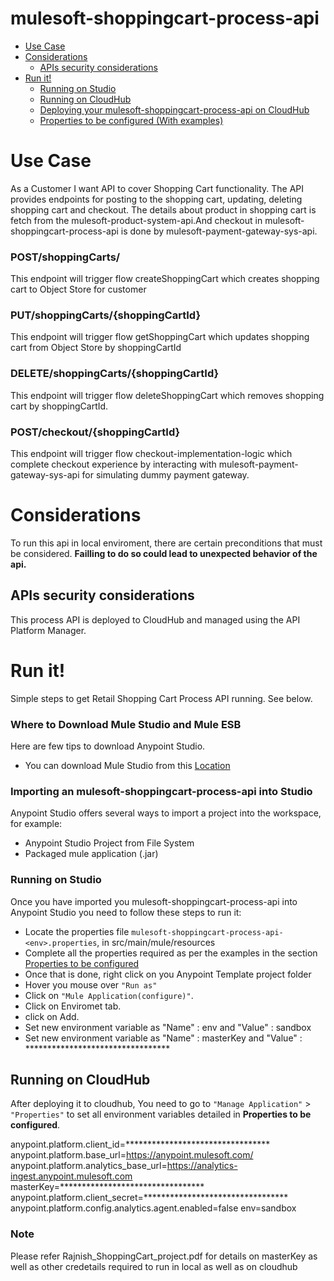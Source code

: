 # mulesoft-shoppingcart-process-api

+ [Use Case](#usecase)
+ [Considerations](#considerations)
	* [APIs security considerations](#apissecurityconsiderations)
+ [Run it!](#runit)
	* [Running on Studio](#runonstudio)
	* [Running on CloudHub](#runoncloudhub)
	* [Deploying your mulesoft-shoppingcart-process-api on CloudHub](#deployingyourmulesoft-shoppingcart-process-apioncloudhub)
	* [Properties to be configured (With examples)](#propertiestobeconfigured)


# Use Case <a name="usecase"/>

As a Customer I want API to cover Shopping Cart functionality. 
The API provides endpoints for posting to the shopping cart, updating, deleting shopping cart and checkout. The details about product in shopping cart is fetch from the mulesoft-product-system-api.And checkout in mulesoft-shoppingcart-process-api is done by mulesoft-payment-gateway-sys-api.

### POST/shoppingCarts/
This endpoint will trigger flow createShoppingCart which creates shopping cart to Object Store for customer 


### PUT/shoppingCarts/{shoppingCartId}
This endpoint will trigger flow getShoppingCart which updates shopping cart from Object Store by shoppingCartId 

### DELETE/shoppingCarts/{shoppingCartId}
This endpoint will trigger flow deleteShoppingCart which removes shopping cart by shoppingCartId.

### POST/checkout/{shoppingCartId}
This endpoint will trigger flow checkout-implementation-logic which complete checkout experience by interacting with mulesoft-payment-gateway-sys-api for simulating dummy payment gateway.  

# Considerations <a name="considerations"/>

To run this api in local enviroment, there are certain preconditions that must be considered. **Failling to do so could lead to unexpected behavior of the api.**

## APIs security considerations <a name="apissecurityconsiderations"/>
This process API is  deployed to CloudHub and managed using the API Platform Manager.
   

# Run it! <a name="runit"/>
Simple steps to get Retail Shopping Cart Process API running.
See below.


### Where to Download Mule Studio and Mule ESB
Here are few tips to download Anypoint Studio.

+ You can download Mule Studio from this [Location](https://www.mulesoft.com/lp/dl/studio)


### Importing an mulesoft-shoppingcart-process-api into Studio
Anypoint Studio offers several ways to import a project into the workspace, for example: 

+ Anypoint Studio Project from File System
+ Packaged mule application (.jar)


### Running on Studio <a name="runonstudio"/>
Once you have imported you mulesoft-shoppingcart-process-api into Anypoint Studio you need to follow these steps to run it:

+ Locate the properties file `mulesoft-shoppingcart-process-api-<env>.properties`, in src/main/mule/resources
+ Complete all the properties required as per the examples in the section [Properties to be configured](#propertiestobeconfigured)
+ Once that is done, right click on you Anypoint Template project folder 
+ Hover you mouse over `"Run as"`
+ Click on  `"Mule Application(configure)"`.
+ Click on Enviromet tab.
+ click on Add.
+ Set new environment variable as "Name" : env and "Value" : sandbox
+ Set new environment variable as "Name" : masterKey and "Value" : *********************************


## Running on CloudHub <a name="runoncloudhub"/>
After deploying it to cloudhub, You need to go to `"Manage Application"` > `"Properties"` to set all environment variables detailed in **Properties to be configured**.

anypoint.platform.client_id=*********************************
anypoint.platform.base_url=https://anypoint.mulesoft.com/
anypoint.platform.analytics_base_url=https://analytics-ingest.anypoint.mulesoft.com
masterKey=*********************************
anypoint.platform.client_secret=*********************************
anypoint.platform.config.analytics.agent.enabled=false
env=sandbox

### Note
Please refer Rajnish_ShoppingCart_project.pdf for details on masterKey as well as other credetails required to run in local as well as on cloudhub
